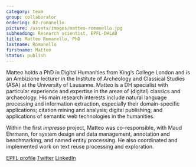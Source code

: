 ```yaml
---
category: team
group: collaborator
ordering: 02-romanello
picture: /assets/images/matteo-romanello.jpg
subheading: Research scientist, EPFL-DHLAB
title: Matteo Romanello, PhD
lastname: Romanello
firstname: Matteo
status: publish
---
```


Matteo holds a PhD in Digital Humanities from King’s College London and is an Ambizione lecturer in the Institute of Archeology and Classical Studies (ASA) at the University of Lausanne. Matteo is a DH specialist with particular experience and expertise in the areas of (digital) classics and archaeology. His main research interests include natural language processing and information extraction, especially their domain-specific applications; citation mining and analysis; digital publishing; and applications of semantic web technologies in the humanities.

Within the first *impresso* project, Matteo was co-responsible, with Maud Ehrmann, for system design and data management, annotation and benchmarking, and named entity processing. He also coordinated and implemented work on text reuse processing and exploration.

[EPFL profile](https://people.epfl.ch/matteo.romanello?lang=en) [Twitter](https://twitter.com/mr56k?lang=en) [LinkedIn](https://uk.linkedin.com/in/matteoromanello)
